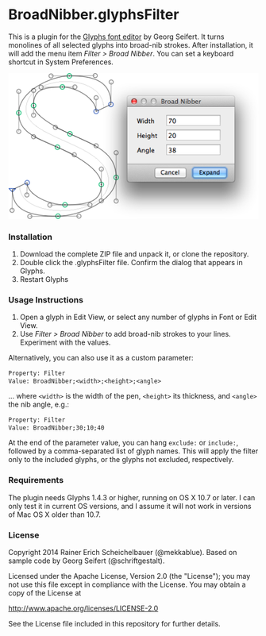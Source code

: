 # BroadNibber.glyphsFilter

This is a plugin for the [Glyphs font editor](http://glyphsapp.com/) by Georg Seifert.
It turns monolines of all selected glyphs into broad-nib strokes. After installation, it will add the menu item *Filter > Broad Nibber*. You can set a keyboard shortcut in System Preferences.

![Broad-nibbing a monoline.](BroadNibber.png "Broad Nibber")

### Installation

1. Download the complete ZIP file and unpack it, or clone the repository.
2. Double click the .glyphsFilter file. Confirm the dialog that appears in Glyphs.
3. Restart Glyphs

### Usage Instructions

1. Open a glyph in Edit View, or select any number of glyphs in Font or Edit View.
2. Use *Filter > Broad Nibber* to add broad-nib strokes to your lines. Experiment with the values.

Alternatively, you can also use it as a custom parameter:

	Property: Filter
	Value: BroadNibber;<width>;<height>;<angle>

... where `<width>` is the width of the pen, `<height>` its thickness, and `<angle>` the nib angle, e.g.:
	
	Property: Filter
	Value: BroadNibber;30;10;40

At the end of the parameter value, you can hang `exclude:` or `include:`, followed by a comma-separated list of glyph names. This will apply the filter only to the included glyphs, or the glyphs not excluded, respectively.

### Requirements

The plugin needs Glyphs 1.4.3 or higher, running on OS X 10.7 or later. I can only test it in current OS versions, and I assume it will not work in versions of Mac OS X older than 10.7.

### License

Copyright 2014 Rainer Erich Scheichelbauer (@mekkablue).
Based on sample code by Georg Seifert (@schriftgestalt).

Licensed under the Apache License, Version 2.0 (the "License");
you may not use this file except in compliance with the License.
You may obtain a copy of the License at

http://www.apache.org/licenses/LICENSE-2.0

See the License file included in this repository for further details.
